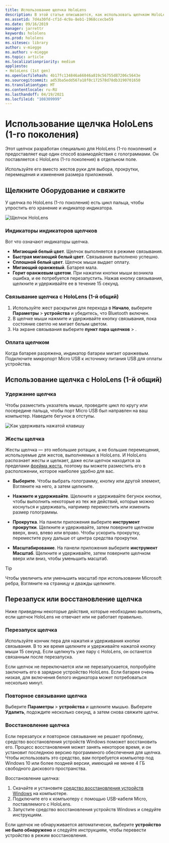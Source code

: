```yaml
---
title: Использование щелчка HoloLens
description: В этой статье описывается, как использовать щелчком HoloLens, включая связывание с помощью щелчка, заряжается и восстановление.
ms.assetid: 7d4a30fd-cf1d-4c9a-8eb1-1968ccecbe59
ms.date: 09/16/2019
manager: jarrettr
keywords: hololens
ms.prod: hololens
ms.sitesec: library
author: v-miegge
ms.author: v-miegge
ms.topic: article
ms.localizationpriority: medium
appliesto:
- HoloLens (1st gen)
ms.openlocfilehash: 4b17fc134846a66046a819c56755d87206c5643e
ms.sourcegitcommit: ad53ba5edd567a18f0c172578d78db3190701650
ms.translationtype: MT
ms.contentlocale: ru-RU
ms.lasthandoff: 04/19/2021
ms.locfileid: "108309999"
---
```

# <a name="use-the-hololens-1st-gen-clicker"></a>Использование щелчка HoloLens (1-го поколения)

Этот щелчок разработан специально для HoloLens (1-го поколения) и предоставляет еще один способ взаимодействия с голограммами. Он поставляется с HoloLens (1-го поколения) в отдельном поле.

Используйте его вместо жестов руки для выбора, прокрутки, перемещения и изменения размера приложений.

## <a name="clicker-hardware-and-pairing"></a>Щелкните Оборудование и свяжите

У щелчка по HoloLens (1-го поколения) есть цикл пальца, чтобы упростить его хранение и индикатор индикатора.

![Щелчок HoloLens](images/use-hololens-clicker-1.png)

### <a name="clicker-indicator-lights"></a>Индикаторы индикаторов щелчков

Вот что означают индикаторы щелчка.

- **Мигающий белый цвет**. Щелчок выполняется в режиме связывания.
- **Быстрая мигающий белый цвет**. Связывание выполнено успешно.
- **Сплошной белый цвет**. Щелчок мыши выдает оплату.
- **Мигающий оранжевый**. Батарея мала.
- **Горит оранжевым цветом**. При нажатии кнопки мыши возникла ошибка, и ее потребуется перезапустить. Нажав кнопку связывания, щелкните и удерживайте ее в течение 15 секунд.

### <a name="pair-the-clicker-with-your-hololens-1st-gen"></a>Связывание щелчка с HoloLens (1-й общий)

1. Используйте жест раскрытия для перехода в **Начало**, выберите **Параметры**  >  **устройства** и убедитесь, что Bluetooth включен.
1. В щелчке мыши нажмите и удерживайте кнопку связывания, пока состояние светло не мигает белым цветом.
1. На экране связывания выберите **пункт пара щелчков**  >  .

### <a name="charge-the-clicker"></a>Оплата щелчком

Когда батарея разряжена, индикатор батареи мигает оранжевым. Подключите микропорт Micro USB к источнику питания USB для оплаты устройства.

## <a name="use-the-clicker-with-hololens-1st-gen"></a>Использование щелчка с HoloLens (1-й общий)

### <a name="hold-the-clicker"></a>Удержание щелчка

Чтобы разместить указатель мыши, проведите цикл по кругу или посередине пальца, чтобы порт Micro USB был направлен на ваш компьютер. Наведите бегунок в отступы.

![Как удерживать нажатой клавишу](images/use-hololens-clicker-2.png)

### <a name="clicker-gestures"></a>Жесты щелчка

Жесты щелчка — это небольшие ротации, а не большие перемещения, используемые для жестов, выполняемых в HoloLens. И HoloLens распознает жесты и щелкает, даже если щелчок находится за пределами [фрейма жеста](hololens1-basic-usage.md), поэтому вы можете разместить его в расположении, которое наиболее удобно для вас.

- **Выберите**. Чтобы выбрать голограмму, кнопку или другой элемент, Взгляните на него, а затем щелкните.

- **Нажмите и удерживайте**. Щелкните и удерживайте бегунок кнопки, чтобы выполнить некоторые из тех же действий, которые можно коснуться и удерживать, например переместить или изменить размер голограммы.

- **Прокрутка**. На панели приложения выберите **инструмент прокрутки**. Щелкните и удерживайте, затем поверните щелчком вверх, вниз, влево или вправо. Чтобы ускорить прокрутку, переместите руку дальше от центра средства прокрутки.

- **Масштабирование**. На панели приложения выберите **инструмент Масштаб**. Щелкните и удерживайте, затем поверните щелчком вверх или вниз, чтобы уменьшить масштаб.

> [!TIP]
> Чтобы увеличить или уменьшить масштаб при использовании Microsoft ребра, Взгляните на страницу и дважды щелкните.

## <a name="restart-or-recover-the-clicker"></a>Перезапуск или восстановление щелчка

Ниже приведены некоторые действия, которые необходимо выполнить, если щелчок HoloLens не отвечает или не работает правильно.

### <a name="restart-the-clicker"></a>Перезапуск щелчка

Используйте кончик пера для нажатия и удерживания кнопки связывания. В то же время щелкните и удерживайте нажатой кнопку мыши 15 секунд. Если щелкнуть уже пару с HoloLens, он останется связанным после перезапуска.

Если щелчок не переключается или не перезапускается, попробуйте заключить его в зарядное устройство HoloLens. Если батарея очень низкая, для включения белого индикатора может потребоваться несколько минут.

### <a name="re-pair-the-clicker"></a>Повторное связывание щелчка

Выберите **Параметры**  >  **устройства** и щелкните мышью. Выберите **Удалить**, подождите несколько секунд, а затем снова свяжите щелчк.

### <a name="recover-the-clicker"></a>Восстановление щелчка

Если перезапуск и повторное связывание не решает проблему, средство восстановления устройств Windows поможет восстановить его. Процесс восстановления может занять некоторое время, и он установит последнюю версию программного обеспечения для щелчка. Чтобы использовать это средство, вам потребуется компьютер под Windows 10 или более поздней версии, имеющий не менее 4 ГБ свободного дискового пространства.

Восстановление щелчка:

1. Скачайте и установите [средство восстановления устройств Windows](https://dev.azure.com/ContentIdea/ContentIdea/_queries/query/8a004dbe-73f8-4a32-94bc-368fc2f2a895/) на компьютере.
1. Подключите его к компьютеру с помощью USB-кабеля Micro, поставляемого с HoloLens.
1. Запустите средство восстановления устройств Windows и следуйте инструкциям.

Если щелчок не обнаруживается автоматически, выберите **устройство не было обнаружено** и следуйте инструкциям, чтобы перевести устройство в режим восстановления.
